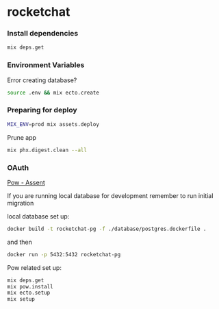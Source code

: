 # rocketchat

### Install dependencies 

```sh 
mix deps.get
```
 
### Environment Variables


Error creating database? 
```sh
source .env && mix ecto.create
```

### Preparing for deploy 

```sh
MIX_ENV=prod mix assets.deploy
```
Prune app 
```sh
mix phx.digest.clean --all
```

### OAuth 

[Pow - Assent](https://github.com/pow-auth/pow_assent)

If you are running local database for development remember to run initial migration 

local database set up:  
```sh 
docker build -t rocketchat-pg -f ./database/postgres.dockerfile .
```
and then 
```sh 
docker run -p 5432:5432 rocketchat-pg
```

Pow related set up: 
```sh
mix deps.get
mix pow.install
mix ecto.setup
mix setup
```

